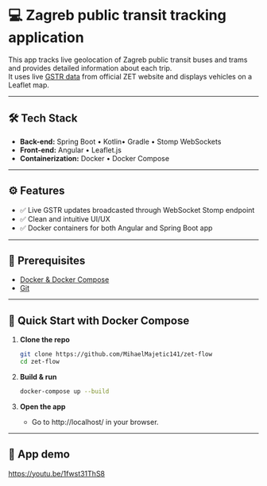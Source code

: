
# 💻 Zagreb public transit tracking application

This app tracks live geolocation of Zagreb public transit buses and trams and provides detailed information about each trip. <br/>
It uses live [GSTR data](https://www.zet.hr/preuzimanja/odredbe/datoteke-u-gtfs-formatu/669) from official ZET website and displays vehicles on a Leaflet map.

---

## 🛠️ Tech Stack

- **Back-end:** Spring Boot • Kotlin• Gradle • Stomp WebSockets
- **Front-end:** Angular • Leaflet.js
- **Containerization:** Docker • Docker Compose
---

## ⚙️ Features

- ✅ Live GSTR updates broadcasted through WebSocket Stomp endpoint
- ✅ Clean and intuitive UI/UX
- ✅ Docker containers for both Angular and Spring Boot app

---

## 🔧 Prerequisites

- [Docker & Docker Compose](https://docs.docker.com/get-started/get-docker/)
- [Git](https://github.com/git-guides/install-git)

---

## 🚀 Quick Start with Docker Compose

1. **Clone the repo**  
   ```bash
   git clone https://github.com/MihaelMajetic141/zet-flow
   cd zet-flow
   ```

2. **Build & run**

   ```bash
   docker-compose up --build
   ```

3. **Open the app**

    * Go to http://localhost/ in your browser.

---

## 🔬 App demo

https://youtu.be/1fwst31ThS8

